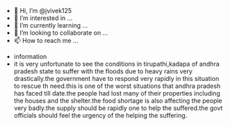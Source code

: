 - 👋 Hi, I’m @jvivek125
- 👀 I’m interested in ...
- 🌱 I’m currently learning ...
- 💞️ I’m looking to collaborate on ...
- 📫 How to reach me ...

<!---
jvivek125/jvivek125 is a ✨ special ✨ repository because its `README.md` (this file) appears on your GitHub profile.
You can click the Preview link to take a look at your changes.
--->
- information
- it is very unfortunate to see the conditions in tirupathi,kadapa of andhra pradesh state to suffer with the floods due to heavy rains very drastically.the government have to respond very rapidly in this situation to rescue th need.this is one of the worst situations that andhra pradesh has faced till date.the people had lost many of their properties including the houses and the shelter.the food shortage is also affecting the people very badly.the supply should be rapidly one to help the suffered.the govt officials should feel the urgency of the helping the suffering. 
